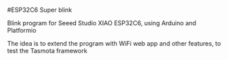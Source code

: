 #ESP32C6 Super blink

Blink program for Seeed Studio XIAO ESP32C6, using Arduino and Platformio

The idea is to extend the program with WiFi web app and other features, to test the Tasmota framework
